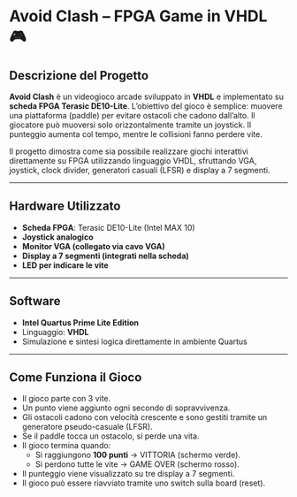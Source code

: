 # Avoid Clash – FPGA Game in VHDL 🎮

## Descrizione del Progetto

**Avoid Clash** è un videogioco arcade sviluppato in **VHDL** e implementato su **scheda FPGA Terasic DE10-Lite**. L’obiettivo del gioco è semplice: muovere una piattaforma (paddle) per evitare ostacoli che cadono dall’alto. Il giocatore può muoversi solo orizzontalmente tramite un joystick. Il punteggio aumenta col tempo, mentre le collisioni fanno perdere vite.

Il progetto dimostra come sia possibile realizzare giochi interattivi direttamente su FPGA utilizzando linguaggio VHDL, sfruttando VGA, joystick, clock divider, generatori casuali (LFSR) e display a 7 segmenti.

---

## Hardware Utilizzato

- **Scheda FPGA**: Terasic DE10-Lite (Intel MAX 10)
- **Joystick analogico**
- **Monitor VGA (collegato via cavo VGA)**
- **Display a 7 segmenti (integrati nella scheda)**
- **LED per indicare le vite**

---

## Software

- **Intel Quartus Prime Lite Edition**
- Linguaggio: **VHDL**
- Simulazione e sintesi logica direttamente in ambiente Quartus

---

## Come Funziona il Gioco

- Il gioco parte con 3 vite.
- Un punto viene aggiunto ogni secondo di sopravvivenza.
- Gli ostacoli cadono con velocità crescente e sono gestiti tramite un generatore pseudo-casuale (LFSR).
- Se il paddle tocca un ostacolo, si perde una vita.
- Il gioco termina quando:
  - Si raggiungono **100 punti** → VITTORIA (schermo verde).
  - Si perdono tutte le vite → GAME OVER (schermo rosso).
- Il punteggio viene visualizzato su tre display a 7 segmenti.
- Il gioco può essere riavviato tramite uno switch sulla board (reset).

